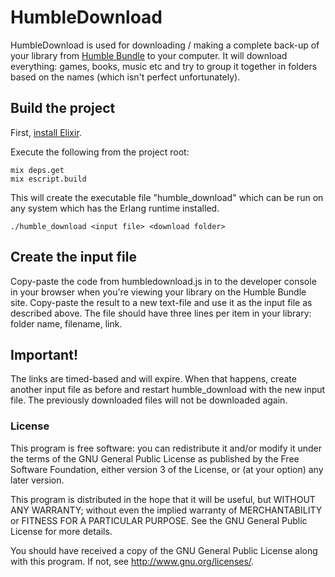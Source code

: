 HumbleDownload
==============
HumbleDownload is used for downloading / making a complete back-up of your library from [Humble Bundle](http://humblebundle.com/) to your computer. It will download everything: games, books, music etc and try to group it together in folders based on the names (which isn't perfect unfortunately).

## Build the project
First, [install Elixir](http://elixir-lang.org/install.html).

Execute the following from the project root:
```
mix deps.get
mix escript.build
```

This will create the executable file "humble_download" which can be run on any system which has the Erlang runtime installed.

```
./humble_download <input file> <download folder>
```

## Create the input file
Copy-paste the code from humbledownload.js in to the developer console in your browser when you're viewing your library on the Humble Bundle site. Copy-paste the result to a new text-file and use it as the input file as described above. The file should have three lines per item in your library: folder name, filename, link.

## Important!
The links are timed-based and will expire. When that happens, create another input file as before and restart humble_download with the new input file. The previously downloaded files will not be downloaded again.

### License
This program is free software: you can redistribute it and/or modify
it under the terms of the GNU General Public License as published by
the Free Software Foundation, either version 3 of the License, or
(at your option) any later version.

This program is distributed in the hope that it will be useful,
but WITHOUT ANY WARRANTY; without even the implied warranty of
MERCHANTABILITY or FITNESS FOR A PARTICULAR PURPOSE.  See the
GNU General Public License for more details.

You should have received a copy of the GNU General Public License
along with this program.  If not, see <http://www.gnu.org/licenses/>.